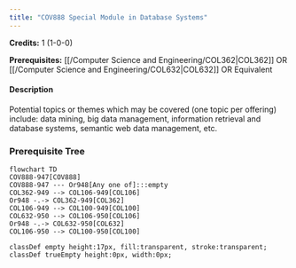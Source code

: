 ```yaml
---
title: "COV888 Special Module in Database Systems"
---
```

**Credits:** 1 (1-0-0)

**Prerequisites:** [[/Computer Science and Engineering/COL362|COL362]] OR [[/Computer Science and Engineering/COL632|COL632]] OR Equivalent

#### Description
Potential topics or themes which may be covered (one topic per offering) include: data mining, big data management, information retrieval and database systems, semantic web data management, etc.

### Prerequisite Tree

```mermaid
flowchart TD
COV888-947[COV888]
COV888-947 --- Or948[Any one of]:::empty
COL362-949 --> COL106-949[COL106]
Or948 -.-> COL362-949[COL362]
COL106-949 --> COL100-949[COL100]
COL632-950 --> COL106-950[COL106]
Or948 -.-> COL632-950[COL632]
COL106-950 --> COL100-950[COL100]

classDef empty height:17px, fill:transparent, stroke:transparent;
classDef trueEmpty height:0px, width:0px;
```